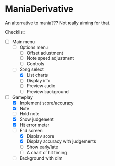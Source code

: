# ManiaDerivative

An alternative to mania??? Not really aiming for that.

Checklist:
* [ ] Main menu
  * [ ] Options menu
    * [ ] Offset adjustment
    * [ ] Note speed adjustment
    * [ ] Controls
  * [ ] Song select
    * [x] List charts
    * [ ] Display info
    * [ ] Preview audio
    * [ ] Preview background
* [ ] Gameplay
  * [x] Implement score/accuracy
  * [x] Note
  * [ ] Hold note
  * [x] Show judgement
  * [x] Hit error meter
  * [ ] End screen
    * [x] Display score
    * [x] Display accuracy with judgements
    * [ ] Show early/late
    * [ ] A chart of hit timing
  * [ ] Background with dim
